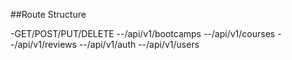 ##Route Structure

-GET/POST/PUT/DELETE
--/api/v1/bootcamps
--/api/v1/courses
--/api/v1/reviews
--/api/v1/auth
--/api/v1/users
